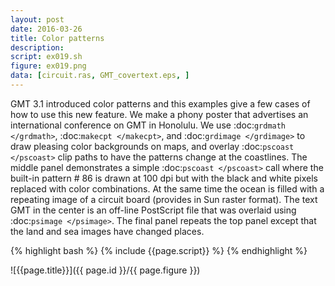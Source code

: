 ```yaml
---
layout: post
date: 2016-03-26
title: Color patterns
description:
script: ex019.sh
figure: ex019.png
data: [circuit.ras, GMT_covertext.eps, ]
---
```


GMT 3.1 introduced color patterns and this examples give a few cases
of how to use this new feature. We make a phony poster that advertises
an international conference on GMT in Honolulu. We use
:doc:`grdmath </grdmath>`, :doc:`makecpt </makecpt>`, and
:doc:`grdimage </grdimage>` to draw pleasing color
backgrounds on maps, and overlay
:doc:`pscoast </pscoast>` clip paths to have the
patterns change at the coastlines. The middle panel demonstrates a
simple :doc:`pscoast </pscoast>` call where the built-in
pattern # 86 is drawn at 100 dpi but with the black and white pixels
replaced with color combinations. At the same time the ocean is filled
with a repeating image of a circuit board (provides in Sun raster
format). The text GMT in the center is an off-line PostScript file
that was overlaid using :doc:`psimage </psimage>`. The
final panel repeats the top panel except that the land and sea images
have changed places.

{% highlight bash %}
{% include {{page.script}} %}
{% endhighlight %}

![{{page.title}}]({{ page.id }}/{{ page.figure }})
